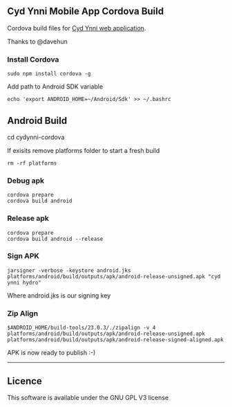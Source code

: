 
## Cyd Ynni Mobile App Cordova Build

Cordova build files for [Cyd Ynni web application](https://github.com/trystanlea/cydynni).

Thanks to @davehun

### Install Cordova

`sudo npm install cordova -g`

Add path to Android SDK variable

`echo 'export ANDROID_HOME=~/Android/Sdk' >> ~/.bashrc`

## Android Build

cd cydynni-cordova

If exisits remove platforms folder to start a fresh build

`rm -rf platforms`

### Debug apk

```
cordova prepare
cordova build android
```

### Release apk

```
cordova prepare
cordova build android --release
```

### Sign APK

`jarsigner -verbose -keystore android.jks platforms/android/build/outputs/apk/android-release-unsigned.apk "cyd ynni hydro"`

Where android.jks is our signing key

### Zip Align

`$ANDROID_HOME/build-tools/23.0.3/./zipalign -v 4 platforms/android/build/outputs/apk/android-release-unsigned.apk platforms/android/build/outputs/apk/android-release-signed-aligned.apk`

APK is now ready to publish :-)

***

## Licence

This software is available under the GNU GPL V3 license
